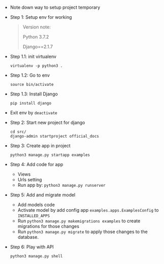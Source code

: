 
* Note down way to setup project temporary

* Step 1: Setup env for working
    > Version note:
    >
    > Python 3.7.2
    >
    > Django==2.1.7
    >

* Step 1.1: init virtualenv
    ```
    virtualenv -p python3 .
    ```

* Step 1.2: Go to env
    ```
    source bin/activate
    ```

* Step 1.3: Install Django
    ```
    pip install django
    ```

* Exit env by `deactivate`


* Step 2: Start new project for django

    ```
    cd src/
    django-admin startproject official_docs
    ```

* Step 3: Create app in project
    ```
    python3 manage.py startapp examples
    ```

* Step 4: Add code for app
    - Views
    - Urls setting
    - Run app by: `python3 manage.py runserver`

* Step 5: Add and migrate model
    - Add models code
    - Activate model by add config app `examples.apps.ExamplesConfig` to `INSTALLED_APPS`
    - Run `python3 manage.py makemigrations examples` to create migrations for those changes
    - Run `python3 manage.py migrate` to apply those changes to the database.

* Step 6: Play with API
    ```
    python3 manage.py shell
    ```
